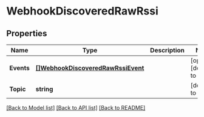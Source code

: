 # WebhookDiscoveredRawRssi

## Properties
Name | Type | Description | Notes
------------ | ------------- | ------------- | -------------
**Events** | [**[]WebhookDiscoveredRawRssiEvent**](webhook_discovered_raw_rssi_event.md) |  | [optional] [default to null]
**Topic** | **string** |  | [default to null]

[[Back to Model list]](../README.md#documentation-for-models) [[Back to API list]](../README.md#documentation-for-api-endpoints) [[Back to README]](../README.md)

